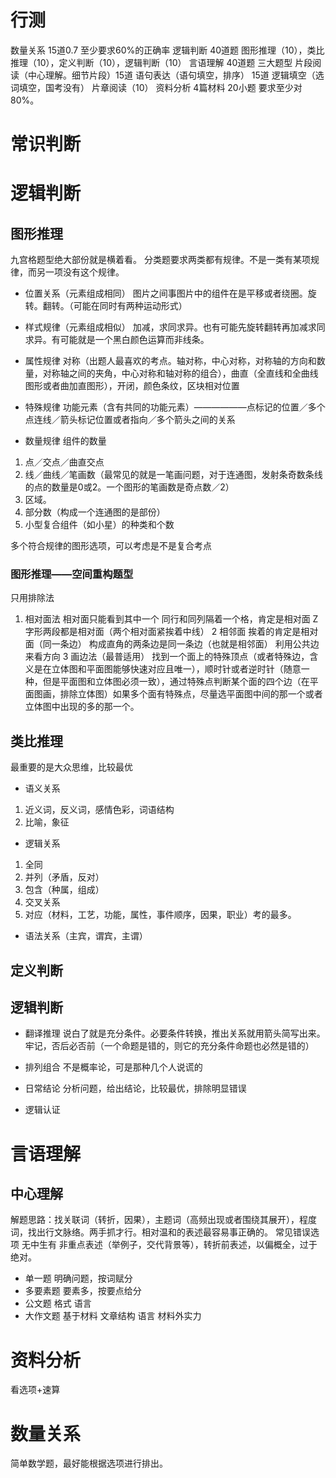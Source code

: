 # 行测
数量关系 15道0.7 至少要求60%的正确率
逻辑判断 40道题 图形推理（10），类比推理（10），定义判断（10），逻辑判断（10）
言语理解 40道题 三大题型 片段阅读（中心理解。细节片段）15道 语句表达（语句填空，排序） 15道 逻辑填空（选词填空，国考没有） 片章阅读（10）
资料分析 4篇材料 20小题 要求至少对80%。

# 常识判断

# 逻辑判断

## 图形推理
九宫格题型绝大部份就是横着看。
分类题要求两类都有规律。不是一类有某项规律，而另一项没有这个规律。

+ 位置关系（元素组成相同）
图片之间事图片中的组件在是平移或者绕圈。旋转。翻转。（可能在同时有两种运动形式）

+ 样式规律（元素组成相似）
加减，求同求异。也有可能先旋转翻转再加减求同求异。有可能就是一个黑白颜色运算而非线条。 

+ 属性规律
对称（出题人最喜欢的考点。轴对称，中心对称，对称轴的方向和数量，对称轴之间的夹角，中心对称和轴对称的组合），曲直（全直线和全曲线图形或者曲加直图形），开闭，颜色条纹，区块相对位置


+ 特殊规律
功能元素（含有共同的功能元素）——————点标记的位置／多个点连线／箭头标记位置或者指向／多个箭头之间的关系     
       
+ 数量规律
组件的数量
1. 点／交点／曲直交点
2. 线／曲线／笔画数（最常见的就是一笔画问题，对于连通图，发射条奇数条线的点的数量是0或2。一个图形的笔画数是奇点数／2）
3. 区域。
4. 部分数（构成一个连通图的是部份）
5. 小型复合组件（如小星）的种类和个数




多个符合规律的图形选项，可以考虑是不是复合考点

### 图形推理——空间重构题型
只用排除法
1. 相对面法 相对面只能看到其中一个
同行和同列隔着一个格，肯定是相对面
Z字形两段都是相对面（两个相对面紧挨着中线）
2 相邻面
挨着的肯定是相对面（同一条边）
构成直角的两条边是同一条边（也就是相邻面）
利用公共边来看方向
3 画边法（最普适用）
找到一个面上的特殊顶点（或者特殊边，含义是在立体图和平面图能够快速对应且唯一），顺时针或者逆时针（随意一种，但是平面图和立体图必须一致），通过特殊点判断某个面的四个边（在平面图画，排除立体图）如果多个面有特殊点，尽量选平面图中间的那一个或者立体图中出现的多的那一个。


## 类比推理
最重要的是大众思维，比较最优
+ 语义关系
1. 近义词，反义词，感情色彩，词语结构
2. 比喻，象征
+ 逻辑关系
1. 全同
2. 并列（矛盾，反对）
3. 包含（种属，组成）
4. 交叉关系
5. 对应（材料，工艺，功能，属性，事件顺序，因果，职业）考的最多。
+ 语法关系（主宾，谓宾，主谓）


## 定义判断

## 逻辑判断
+ 翻译推理
说白了就是充分条件。必要条件转换，推出关系就用箭头简写出来。牢记，否后必否前（一个命题是错的，则它的充分条件命题也必然是错的）


+ 排列组合
不是概率论，可是那种几个人说谎的
+ 日常结论
分析问题，给出结论，比较最优，排除明显错误
+ 逻辑认证




# 言语理解






## 中心理解
解题思路：找关联词（转折，因果），主题词（高频出现或者围绕其展开），程度词，找出行文脉络。两手抓才行。相对温和的表述最容易事正确的。
常见错误选项 无中生有 非重点表述（举例子，交代背景等），转折前表述，以偏概全，过于绝对。




+ 单一题 明确问题，按词赋分
+ 多要素题 要素多，按要点给分
+ 公文题 格式 语言 
+ 大作文题 基于材料 文章结构 语言 材料外实力


# 资料分析
看选项+速算



# 数量关系
简单数学题，最好能根据选项进行排出。
